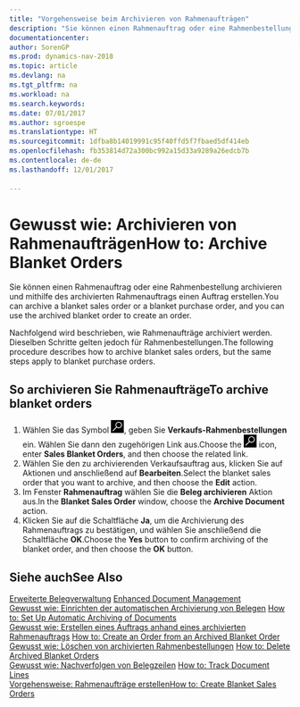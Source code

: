 ```yaml
---
title: "Vorgehensweise beim Archivieren von Rahmenaufträgen"
description: "Sie können einen Rahmenauftrag oder eine Rahmenbestellung archivieren und mithilfe des archivierten Rahmenauftrags einen Auftrag erstellen."
documentationcenter: 
author: SorenGP
ms.prod: dynamics-nav-2018
ms.topic: article
ms.devlang: na
ms.tgt_pltfrm: na
ms.workload: na
ms.search.keywords: 
ms.date: 07/01/2017
ms.author: sgroespe
ms.translationtype: HT
ms.sourcegitcommit: 1dfba8b14019991c95f40ffd5f7fbaed5df414eb
ms.openlocfilehash: fb353814d72a300bc992a15d33a9289a26edcb7b
ms.contentlocale: de-de
ms.lasthandoff: 12/01/2017

---
```

# <a name="how-to-archive-blanket-orders"></a><span data-ttu-id="bef9e-103">Gewusst wie: Archivieren von Rahmenaufträgen</span><span class="sxs-lookup"><span data-stu-id="bef9e-103">How to: Archive Blanket Orders</span></span>
<span data-ttu-id="bef9e-104">Sie können einen Rahmenauftrag oder eine Rahmenbestellung archivieren und mithilfe des archivierten Rahmenauftrags einen Auftrag erstellen.</span><span class="sxs-lookup"><span data-stu-id="bef9e-104">You can archive a blanket sales order or a blanket purchase order, and you can use the archived blanket order to create an order.</span></span>  

<span data-ttu-id="bef9e-105">Nachfolgend wird beschrieben, wie Rahmenaufträge archiviert werden. Dieselben Schritte gelten jedoch für Rahmenbestellungen.</span><span class="sxs-lookup"><span data-stu-id="bef9e-105">The following procedure describes how to archive blanket sales orders, but the same steps apply to blanket purchase orders.</span></span>  

## <a name="to-archive-blanket-orders"></a><span data-ttu-id="bef9e-106">So archivieren Sie Rahmenaufträge</span><span class="sxs-lookup"><span data-stu-id="bef9e-106">To archive blanket orders</span></span>  

1.  <span data-ttu-id="bef9e-107">Wählen Sie das Symbol ![Nach Seite oder Bericht suchen](../../media/ui-search/search_small.png "Symbol „Nach Seite oder Bericht suchen”"), geben Sie **Verkaufs-Rahmenbestellungen** ein. Wählen Sie dann den zugehörigen Link aus.</span><span class="sxs-lookup"><span data-stu-id="bef9e-107">Choose the ![Search for Page or Report](../../media/ui-search/search_small.png "Search for Page or Report icon") icon, enter **Sales Blanket Orders**, and then choose the related link.</span></span>  
2.  <span data-ttu-id="bef9e-108">Wählen Sie den zu archivierenden Verkaufsauftrag aus, klicken Sie auf Aktionen und anschließend auf **Bearbeiten**.</span><span class="sxs-lookup"><span data-stu-id="bef9e-108">Select the blanket sales order that you want to archive, and then choose the **Edit** action.</span></span>  
3.  <span data-ttu-id="bef9e-109">Im Fenster **Rahmenauftrag** wählen Sie die **Beleg archivieren** Aktion aus.</span><span class="sxs-lookup"><span data-stu-id="bef9e-109">In the **Blanket Sales Order** window, choose the **Archive Document** action.</span></span>  
4.  <span data-ttu-id="bef9e-110">Klicken Sie auf die Schaltfläche **Ja**, um die Archivierung des Rahmenauftrags zu bestätigen, und wählen Sie anschließend die Schaltfläche **OK**.</span><span class="sxs-lookup"><span data-stu-id="bef9e-110">Choose the **Yes** button to confirm archiving of the blanket order, and then choose the **OK** button.</span></span>  

## <a name="see-also"></a><span data-ttu-id="bef9e-111">Siehe auch</span><span class="sxs-lookup"><span data-stu-id="bef9e-111">See Also</span></span>  
 <span data-ttu-id="bef9e-112">[Erweiterte Belegverwaltung](enhanced-document-management.md) </span><span class="sxs-lookup"><span data-stu-id="bef9e-112">[Enhanced Document Management](enhanced-document-management.md) </span></span>  
 <span data-ttu-id="bef9e-113">[Gewusst wie: Einrichten der automatischen Archivierung von Belegen](how-to-set-up-automatic-archiving-of-documents.md) </span><span class="sxs-lookup"><span data-stu-id="bef9e-113">[How to: Set Up Automatic Archiving of Documents](how-to-set-up-automatic-archiving-of-documents.md) </span></span>  
 <span data-ttu-id="bef9e-114">[Gewusst wie: Erstellen eines Auftrags anhand eines archivierten Rahmenauftrags](how-to-create-an-order-from-an-archived-blanket-order.md) </span><span class="sxs-lookup"><span data-stu-id="bef9e-114">[How to: Create an Order from an Archived Blanket Order](how-to-create-an-order-from-an-archived-blanket-order.md) </span></span>  
 <span data-ttu-id="bef9e-115">[Gewusst wie: Löschen von archivierten Rahmenbestellungen](how-to-delete-archived-blanket-orders.md) </span><span class="sxs-lookup"><span data-stu-id="bef9e-115">[How to: Delete Archived Blanket Orders](how-to-delete-archived-blanket-orders.md) </span></span>  
 <span data-ttu-id="bef9e-116">[Gewusst wie: Nachverfolgen von Belegzeilen](how-to-track-document-lines.md) </span><span class="sxs-lookup"><span data-stu-id="bef9e-116">[How to: Track Document Lines](how-to-track-document-lines.md) </span></span>  
 [<span data-ttu-id="bef9e-117">Vorgehensweise: Rahmenaufträge erstellen</span><span class="sxs-lookup"><span data-stu-id="bef9e-117">How to: Create Blanket Sales Orders</span></span>](../../sales-how-to-create-blanket-sales-orders.md)  

